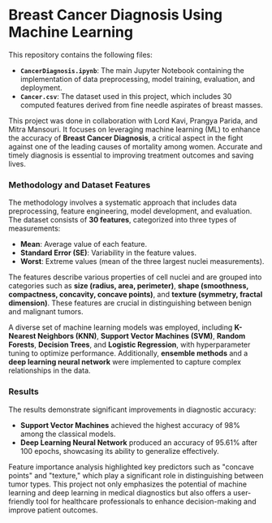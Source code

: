 # Breast Cancer Diagnosis Using Machine Learning 

This repository contains the following files:
- **`CancerDiagnosis.ipynb`**: The main Jupyter Notebook containing the implementation of data preprocessing, model training, evaluation, and deployment.
- **`Cancer.csv`**: The dataset used in this project, which includes 30 computed features derived from fine needle aspirates of breast masses.

This project was done in collaboration with Lord Kavi, Prangya Parida, and Mitra Mansouri. It focuses on leveraging machine learning (ML) to enhance the accuracy of **Breast Cancer Diagnosis**, a critical aspect in the fight against one of the leading causes of mortality among women. Accurate and timely diagnosis is essential to improving treatment outcomes and saving lives.

### Methodology and Dataset Features

The methodology involves a systematic approach that includes data preprocessing, feature engineering, model development, and evaluation. The dataset consists of **30 features**, categorized into three types of measurements: 
- **Mean**: Average value of each feature.
- **Standard Error (SE)**: Variability in the feature values.
- **Worst**: Extreme values (mean of the three largest nuclei measurements).

The features describe various properties of cell nuclei and are grouped into categories such as **size (radius, area, perimeter)**, **shape (smoothness, compactness, concavity, concave points)**, and **texture (symmetry, fractal dimension)**. These features are crucial in distinguishing between benign and malignant tumors.

A diverse set of machine learning models was employed, including **K-Nearest Neighbors (KNN)**, **Support Vector Machines (SVM)**, **Random Forests**, **Decision Trees**, and **Logistic Regression**, with hyperparameter tuning to optimize performance. Additionally, **ensemble methods** and a **deep learning neural network** were implemented to capture complex relationships in the data.

### Results

The results demonstrate significant improvements in diagnostic accuracy:
- **Support Vector Machines** achieved the highest accuracy of 98% among the classical models.
- **Deep Learning Neural Network** produced an accuracy of 95.61% after 100 epochs, showcasing its ability to generalize effectively.

Feature importance analysis highlighted key predictors such as "concave points" and "texture," which play a significant role in distinguishing between tumor types. This project not only emphasizes the potential of machine learning and deep learning in medical diagnostics but also offers a user-friendly tool for healthcare professionals to enhance decision-making and improve patient outcomes.
